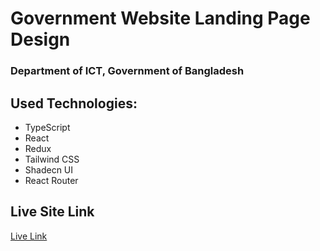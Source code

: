 # Government Website Landing Page Design

### Department of ICT, Government of Bangladesh

## Used Technologies:

- TypeScript
- React
- Redux
- Tailwind CSS
- Shadecn UI
- React Router

## Live Site Link

[Live Link](https://bd-govt-site-design-by-rahad.netlify.app)
